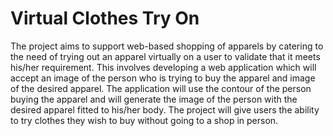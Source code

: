 # Virtual Clothes Try On
The project aims to support web-based shopping of apparels by catering to the need of trying out an apparel virtually on a user to validate that it meets his/her requirement. This involves developing a web application which will accept an image of the person who is trying to buy the apparel and image of the desired apparel. The application will use the contour of the person buying the apparel and will generate the image of the person with the desired apparel fitted to his/her body. The project will give users the ability to try clothes they wish to buy without going to a shop in person.
